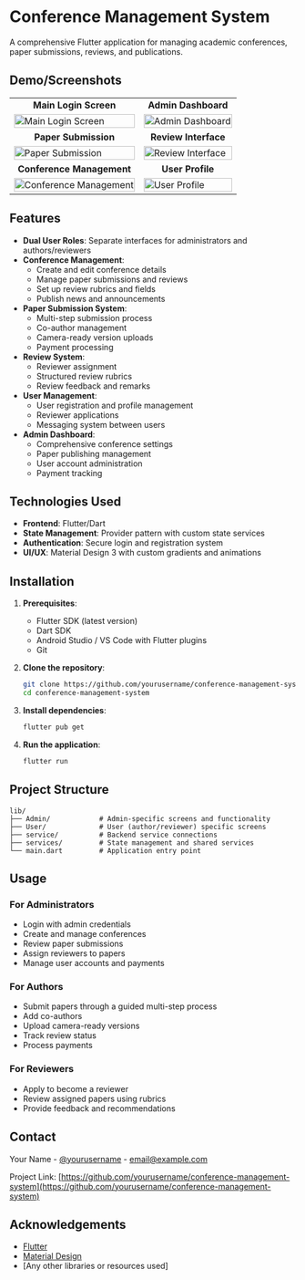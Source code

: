 # Conference Management System

A comprehensive Flutter application for managing academic conferences, paper submissions, reviews, and publications.

## Demo/Screenshots

<table>
  <tr>
    <td align="center"><b>Main Login Screen</b></td>
    <td align="center"><b>Admin Dashboard</b></td>
  </tr>
  <tr>
    <td><img src="screenshots/main_screen.png" alt="Main Login Screen" width="100%"/></td>
    <td><img src="screenshots/admin_dashboard.png" alt="Admin Dashboard" width="100%"/></td>
  </tr>
  <tr>
    <td align="center"><b>Paper Submission</b></td>
    <td align="center"><b>Review Interface</b></td>
  </tr>
  <tr>
    <td><img src="screenshots/paper_submission.png" alt="Paper Submission" width="100%"/></td>
    <td><img src="screenshots/review_interface.png" alt="Review Interface" width="100%"/></td>
  </tr>
  <tr>
    <td align="center"><b>Conference Management</b></td>
    <td align="center"><b>User Profile</b></td>
  </tr>
  <tr>
    <td><img src="screenshots/conference_management.png" alt="Conference Management" width="100%"/></td>
    <td><img src="screenshots/user_profile.png" alt="User Profile" width="100%"/></td>
  </tr>
</table>

## Features

- **Dual User Roles**: Separate interfaces for administrators and authors/reviewers
- **Conference Management**:
  - Create and edit conference details
  - Manage paper submissions and reviews
  - Set up review rubrics and fields
  - Publish news and announcements
- **Paper Submission System**:
  - Multi-step submission process
  - Co-author management
  - Camera-ready version uploads
  - Payment processing
- **Review System**:
  - Reviewer assignment
  - Structured review rubrics
  - Review feedback and remarks
- **User Management**:
  - User registration and profile management
  - Reviewer applications
  - Messaging system between users
- **Admin Dashboard**:
  - Comprehensive conference settings
  - Paper publishing management
  - User account administration
  - Payment tracking

## Technologies Used

- **Frontend**: Flutter/Dart
- **State Management**: Provider pattern with custom state services
- **Authentication**: Secure login and registration system
- **UI/UX**: Material Design 3 with custom gradients and animations

## Installation

1. **Prerequisites**:
   - Flutter SDK (latest version)
   - Dart SDK
   - Android Studio / VS Code with Flutter plugins
   - Git

2. **Clone the repository**:
   ```bash
   git clone https://github.com/yourusername/conference-management-system.git
   cd conference-management-system
   ```

3. **Install dependencies**:
   ```bash
   flutter pub get
   ```

4. **Run the application**:
   ```bash
   flutter run
   ```

## Project Structure

```
lib/
├── Admin/            # Admin-specific screens and functionality
├── User/             # User (author/reviewer) specific screens
├── service/          # Backend service connections
├── services/         # State management and shared services
└── main.dart         # Application entry point
```

## Usage

### For Administrators
- Login with admin credentials
- Create and manage conferences
- Review paper submissions
- Assign reviewers to papers
- Manage user accounts and payments

### For Authors
- Submit papers through a guided multi-step process
- Add co-authors
- Upload camera-ready versions
- Track review status
- Process payments

### For Reviewers
- Apply to become a reviewer
- Review assigned papers using rubrics
- Provide feedback and recommendations

## Contact

Your Name - [@yourusername](https://twitter.com/yourusername) - email@example.com

Project Link: [https://github.com/yourusername/conference-management-system](https://github.com/yourusername/conference-management-system)

## Acknowledgements

- [Flutter](https://flutter.dev/)
- [Material Design](https://material.io/)
- [Any other libraries or resources used]
